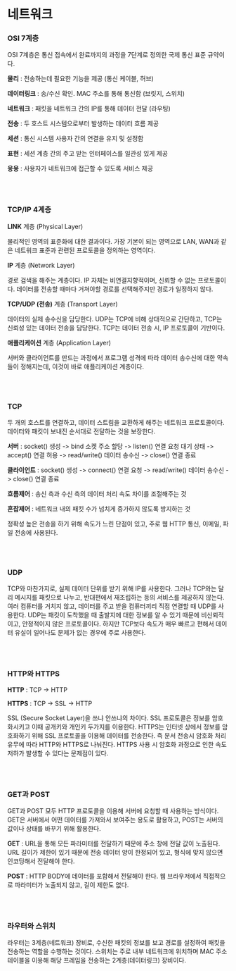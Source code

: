# 네트워크

### OSI 7계층

OSI 7계층은 통신 접속에서 완료까지의 과정을 7단계로 정의한 국제 통신 표준 규약이다.

**물리** : 전송하는데 필요한 기능을 제공 (통신 케이블, 허브)

**데이터링크** : 송/수신 확인. MAC 주소를 통해 통신함 (브릿지, 스위치)

**네트워크** : 패킷을 네트워크 간의 IP를 통해 데이터 전달 (라우팅)

**전송** : 두 호스트 시스템으로부터 발생하는 데이터 흐름 제공

**세션** : 통신 시스템 사용자 간의 연결을 유지 및 설정함

**표현** : 세션 계층 간의 주고 받는 인터페이스를 일관성 있게 제공

**응용** : 사용자가 네트워크에 접근할 수 있도록 서비스 제공

</br>
</br>

### TCP/IP 4계층

**LINK** 계층 (Physical Layer)

물리적인 영역의 표준화에 대한 결과이다. 가장 기본이 되는 영역으로 LAN, WAN과 같은 네트워크 표준과 관련된 프로토콜을 정의하는 영역이다.

**IP** 계층 (Network Layer)

경로 검색을 해주는 계층이다. IP 자체는 비연결지향적이며, 신뢰할 수 없는 프로토콜이다. 데이터를 전송할 때마다 거쳐야할 경로를 선택해주지만 경로가 일정하지 않다. 

**TCP/UDP (전송)** 계층 (Transport Layer)

데이터의 실제 송수신을 담당한다. UDP는 TCP에 비해 상대적으로 간단하고, TCP는 신뢰성 있는 데이터 전송을 담당한다. TCP는 데이터 전송 시, IP 프로토콜이 기반이다.

**애플리케이션** 계층 (Application Layer)

서버와 클라이언트를 만드는 과정에서 프로그램 성격에 따라 데이터 송수신에 대한 약속들이 정해지는데, 이것이 바로 애플리케이션 계층이다.

</br>
</br>

### TCP

두 개의 호스트를 연결하고, 데이터 스트림을 교환하게 해주는 네트워크 프로토콜이다. 데이터와 패킷이 보내진 순서대로 전달하는 것을 보장한다. 

**서버** : socket() 생성 -> bind 소켓 주소 할당 -> listen() 연결 요청 대기 상태 -> accept() 연결 허용 -> read/write() 데이터 송수신 -> close() 연결 종료

**클라이언트** : socket() 생성 -> connect() 연결 요청 -> read/write() 데이터 송수신 -> close() 연결 종료

**흐름제어** : 송신 측과 수신 측의 데이터 처리 속도 차이를 조절해주는 것

**혼잡제어** : 네트워크 내의 패킷 수가 넘치게 증가하지 않도록 방지하는 것

정확성 높은 전송을 하기 위해 속도가 느린 단점이 있고, 주로 웹 HTTP 통신, 이메일, 파일 전송에 사용된다.

</br>
</br>

### UDP

TCP와 마찬가지로, 실제 데이터 단위를 받기 위해 IP를 사용한다. 그러나 TCP와는 달리 메시지를 패킷으로 나누고, 반대편에서 재조립하는 등의 서비스를 제공하지 않는다. 여러 컴퓨터를 거치지 않고, 데이터를 주고 받을 컴퓨터끼리 직접 연결할 때 UDP를 사용한다. UDP는 패킷이 도착했을 때 출발지에 대한 정보를 알 수 있기 때문에 비신뢰적이고, 안정적이지 않은 프로토콜이다. 하지만 TCP보다 속도가 매우 빠르고 편해서 데이터 유실이 일어나도 문제가 없는 경우에 주로 사용한다.

</br>
</br>

### HTTP와 HTTPS

**HTTP** : TCP -> HTTP

**HTTPS** : TCP ->  SSL -> HTTP

SSL (Secure Socket Layer)을 쓰냐 안쓰냐의 차이다. SSL 프로토콜은 정보를 암호화시키고 이때 공개키와 개인키 두가지를 이용한다. HTTPS는 인터넷 상에서 정보를 암호화하기 위해 SSL 프로토콜을 이용해 데이터를 전송한다. 즉 문서 전송시 암호화 처리 유무에 따라 HTTP와 HTTPS로 나눠진다. HTTPS 사용 시 암호화 과정으로 인한 속도 저하가 발생할 수 있다는 문제점이 있다.

</br>
</br>

### GET과 POST

GET과 POST 모두 HTTP 프로토콜을 이용해 서버에 요청할 때 사용하는 방식이다. GET은 서버에서 어떤 데이터를 가져와서 보여주는 용도로 활용하고, POST는 서버의 값이나 상태를 바꾸기 위해 활용한다.

**GET** : URL을 통해 모든 파라미터를 전달하기 때문에 주소 창에 전달 값이 노출된다. URL 길이가 제한이 있기 때문에 전송 데이터 양이 한정되어 있고, 형식에 맞지 않으면 인코딩해서 전달해야 한다.

**POST** : HTTP BODY에 데이터를 포함해서 전달해야 한다. 웹 브라우저에서 직접적으로 파라미터가 노출되지 않고, 길이 제한도 없다.

</br>
</br>

### 라우터와 스위치

라우터는 3계층(네트워크) 장비로, 수신한 패킷의 정보를 보고 경로를 설정하여 패킷을 전송하는 역할을 수행하는 것이다. 스위치는 주로 내부 네트워크에 위치하며 MAC 주소 테이블을 이용해 해당 프레임을 전송하는 2계층(데이터링크) 장비이다.
